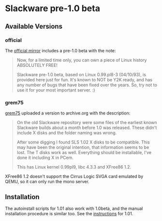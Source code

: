 # Slackware pre-1.0 beta

## Available Versions

### official

The [official mirror](https://mirrors.slackware.com/slackware/slackware-pre-1.0-beta/) includes a pre-1.0 beta with the note:

> Now, for a limited time only, you can own a piece of Linux history
ABSOLUTELY FREE!
>
> Slackware pre-1.0 beta, based on Linux 0.99.pl8-3 (04/10/93), is provided
here just for fun.  It's known to NOT be Y2K ready, and has any number of
bugs that have been fixed over the years.  So, try not to use it for your
most important server. :)

### grem75

[grem75](https://archive.org/details/slackware-beta) uploaded a version to archive.org with the description:

> On the old Slackware repository were some files of the earliest known Slackware builds about a month before 1.0 was released. These didn't include X disks and the folder naming was wrong.
>
>After some digging I found SLS 1.02 X disks to be compatible. This may have been the original intention, that information seems to be lost. The T disks work as well. Everything should be installable, I've done it including X in PCem.
>
>This has Linux kernel 0.99pl9, libc 4.3.3 and XFree86 1.2.

XFree86 1.2 doesn't support the Cirrus Logic SVGA card emulated by QEMU, so it can only run the mono server.

## Installation

The autoinstall scripts for 1.01 also work with 1.0beta, and the manual installation procedure is similar too. See the [instructions](../1.01/README.md#installation) for 1.01.